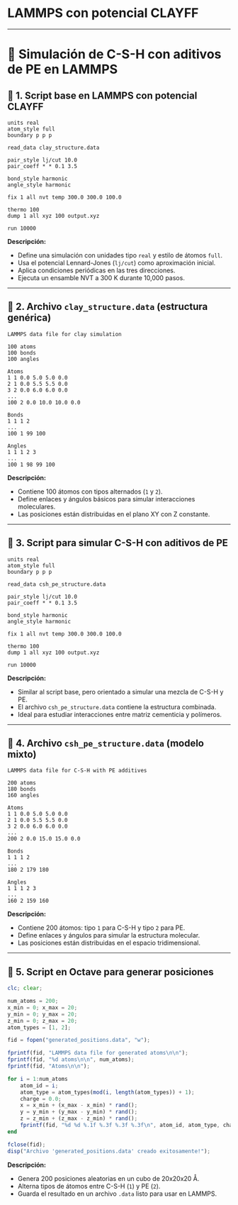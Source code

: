 # LAMMPS con potencial CLAYFF

------

# 📘 Simulación de C-S-H con aditivos de PE en LAMMPS

## 🧩 1. Script base en LAMMPS con potencial CLAYFF

```lammps
units real
atom_style full
boundary p p p

read_data clay_structure.data

pair_style lj/cut 10.0
pair_coeff * * 0.1 3.5

bond_style harmonic
angle_style harmonic

fix 1 all nvt temp 300.0 300.0 100.0

thermo 100
dump 1 all xyz 100 output.xyz

run 10000
```

**Descripción:**

- Define una simulación con unidades tipo `real` y estilo de átomos `full`.
- Usa el potencial Lennard-Jones (`lj/cut`) como aproximación inicial.
- Aplica condiciones periódicas en las tres direcciones.
- Ejecuta un ensamble NVT a 300 K durante 10,000 pasos.

------

## 📂 2. Archivo `clay_structure.data` (estructura genérica)

```lammps
LAMMPS data file for clay simulation

100 atoms
100 bonds
100 angles

Atoms
1 1 0.0 5.0 5.0 0.0
2 1 0.0 5.5 5.5 0.0
3 2 0.0 6.0 6.0 0.0
...
100 2 0.0 10.0 10.0 0.0

Bonds
1 1 1 2
...
100 1 99 100

Angles
1 1 1 2 3
...
100 1 98 99 100
```

**Descripción:**

- Contiene 100 átomos con tipos alternados (`1` y `2`).
- Define enlaces y ángulos básicos para simular interacciones moleculares.
- Las posiciones están distribuidas en el plano XY con Z constante.

------

## 🧪 3. Script para simular C-S-H con aditivos de PE

```lammps
units real
atom_style full
boundary p p p

read_data csh_pe_structure.data

pair_style lj/cut 10.0
pair_coeff * * 0.1 3.5

bond_style harmonic
angle_style harmonic

fix 1 all nvt temp 300.0 300.0 100.0

thermo 100
dump 1 all xyz 100 output.xyz

run 10000
```

**Descripción:**

- Similar al script base, pero orientado a simular una mezcla de C-S-H y PE.
- El archivo `csh_pe_structure.data` contiene la estructura combinada.
- Ideal para estudiar interacciones entre matriz cementicia y polímeros.

------

## 🧱 4. Archivo `csh_pe_structure.data` (modelo mixto)

```lammps
LAMMPS data file for C-S-H with PE additives

200 atoms
180 bonds
160 angles

Atoms
1 1 0.0 5.0 5.0 0.0
2 1 0.0 5.5 5.5 0.0
3 2 0.0 6.0 6.0 0.0
...
200 2 0.0 15.0 15.0 0.0

Bonds
1 1 1 2
...
180 2 179 180

Angles
1 1 1 2 3
...
160 2 159 160
```

**Descripción:**

- Contiene 200 átomos: tipo `1` para C-S-H y tipo `2` para PE.
- Define enlaces y ángulos para simular la estructura molecular.
- Las posiciones están distribuidas en el espacio tridimensional.

------

## 🧮 5. Script en Octave para generar posiciones

```octave
clc; clear;

num_atoms = 200;
x_min = 0; x_max = 20;
y_min = 0; y_max = 20;
z_min = 0; z_max = 20;
atom_types = [1, 2];

fid = fopen("generated_positions.data", "w");

fprintf(fid, "LAMMPS data file for generated atoms\n\n");
fprintf(fid, "%d atoms\n\n", num_atoms);
fprintf(fid, "Atoms\n\n");

for i = 1:num_atoms
    atom_id = i;
    atom_type = atom_types(mod(i, length(atom_types)) + 1);
    charge = 0.0;
    x = x_min + (x_max - x_min) * rand();
    y = y_min + (y_max - y_min) * rand();
    z = z_min + (z_max - z_min) * rand();
    fprintf(fid, "%d %d %.1f %.3f %.3f %.3f\n", atom_id, atom_type, charge, x, y, z);
end

fclose(fid);
disp("Archivo 'generated_positions.data' creado exitosamente!");
```

**Descripción:**

- Genera 200 posiciones aleatorias en un cubo de 20x20x20 Å.
- Alterna tipos de átomos entre C-S-H (`1`) y PE (`2`).
- Guarda el resultado en un archivo `.data` listo para usar en LAMMPS.
